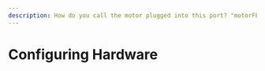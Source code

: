 ```yaml
---
description: How do you call the motor plugged into this port? "motorFL".
---
```


# Configuring Hardware

